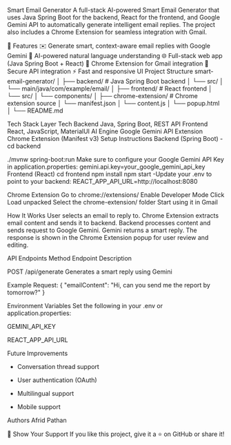 Smart Email Generator
A full-stack AI-powered Smart Email Generator that uses Java Spring Boot for the backend, React for the frontend, and Google Gemini API to automatically generate intelligent email replies. The project also includes a Chrome Extension for seamless integration with Gmail.

🚀 Features
✉️ Generate smart, context-aware email replies with Google Gemini
🧠 AI-powered natural language understanding
🌐 Full-stack web app (Java Spring Boot + React)
🧩 Chrome Extension for Gmail integration
🔐 Secure API integration
⚡ Fast and responsive UI
Project Structure
smart-email-generator/ │ ├── backend/ # Java Spring Boot backend │ └── src/ │ └── main/java/com/example/email/ │ ├── frontend/ # React frontend │ └── src/ │ └── components/ │ ├── chrome-extension/ # Chrome extension source │ └── manifest.json │ └── content.js │ └── popup.html │ └── README.md

Tech Stack
Layer	Tech
Backend	Java, Spring Boot, REST API
Frontend	React, JavaScript, MaterialUI
AI Engine	Google Gemini API
Extension	Chrome Extension (Manifest v3)
Setup Instructions
Backend (Spring Boot)
-cd backend

./mvnw spring-boot:run
Make sure to configure your Google Gemini API Key in application.properties:
gemini.api.key=your_google_gemini_api_key
Frontend (React)
cd frontend
npm install
npm start
-Update your .env to point to your backend: REACT_APP_API_URL=http://localhost:8080

Chrome Extension
Go to chrome://extensions/ Enable Developer Mode Click Load unpacked Select the chrome-extension/ folder Start using it in Gmail

How It Works
User selects an email to reply to. Chrome Extension extracts email content and sends it to backend. Backend processes content and sends request to Google Gemini. Gemini returns a smart reply. The response is shown in the Chrome Extension popup for user review and editing.

API Endpoints
Method Endpoint Description

POST /api/generate Generates a smart reply using Gemini

Example Request: { "emailContent": "Hi, can you send me the report by tomorrow?" }

Environment Variables
Set the following in your .env or application.properties:

GEMINI_API_KEY

REACT_APP_API_URL

Future Improvements
- Conversation thread support

- User authentication (OAuth)

- Multilingual support

- Mobile support

Authors
Afrid Pathan

🌟 Show Your Support If you like this project, give it a ⭐ on GitHub or share it!
